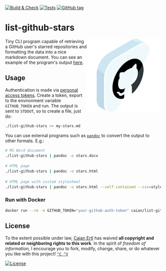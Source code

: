 [![Build & Check][gh-bnc-shield]][gh-bnc-url]
[![Tests][gh-test-shield]][gh-test-url]
[![GitHub tag][tag-shield]][tag-url]

# list-github-stars

<img src="icon.svg" height="240px" align="right"/>

Tiny CLI program capable of retrieving a GitHub user's starred repositories and
formatting the data into a nice markdown document. You can see an example of
the program's output [here](https://gist.github.com/upsetbit/ada2117bd8c73a1e94e49580fd5c7cf7).

[gh-bnc-shield]: https://img.shields.io/github/actions/workflow/status/caian-org/list-github-stars/build-many.yml?branch=master&label=build&logo=github&style=for-the-badge
[gh-bnc-url]: https://github.com/caian-org/list-github-stars/actions/workflows/build-many.yml

[gh-test-shield]: https://img.shields.io/github/actions/workflow/status/caian-org/list-github-stars/test-many.yml?branch=master&label=test&logo=github&style=for-the-badge
[gh-test-url]: https://github.com/caian-org/list-github-stars/actions/workflows/test-many.yml

[tag-shield]: https://img.shields.io/github/tag/caian-org/list-github-stars.svg?logo=git&logoColor=FFF&style=for-the-badge
[tag-url]: https://github.com/caian-org/list-github-stars/releases


## Usage

Authentication is made via [personal access tokens][pat]. Create a token,
export to the environment variable `GITHUB_TOKEN` and run. The output is sent
to `STDOUT`, so to create a file, just do:

```sh
./list-github-stars >> my-stars.md
```

You can use external programs such as [`pandoc`][pandoc] to convert the output
to other formats. E.g.:

```sh
# MS Word document
./list-github-stars | pandoc -o stars.docx

# HTML page
./list-github-stars | pandoc -o stars.html

# HTML page with custom stylesheet
./list-github-stars | pandoc -o stars.html --self-contained --css=style.css
```

[pat]: https://docs.github.com/en/authentication/keeping-your-account-and-data-secure/creating-a-personal-access-token
[pandoc]: https://pandoc.org

### Run with Docker

```sh
docker run --rm -e GITHUB_TOKEN="your-github-auth-token" caian/list-github-stars >> stars.md
```


## License

To the extent possible under law, [Caian Ertl][me] has waived __all copyright
and related or neighboring rights to this work__. In the spirit of _freedom of
information_, I encourage you to fork, modify, change, share, or do whatever
you like with this project! [`^C ^V`][kopimi]

[![License][cc-shield]][cc-url]

[me]: https://github.com/upsetbit
[cc-shield]: https://forthebadge.com/images/badges/cc-0.svg
[cc-url]: http://creativecommons.org/publicdomain/zero/1.0

[kopimi]: https://kopimi.com
